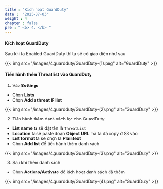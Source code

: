 ```yaml
---
title : "Kích hoạt GuardDuty"
date :  "2025-07-03" 
weight : 4 
chapter : false
pre : " <b> 4. </b> "
---
```


#### Kích hoạt GuardDuty
Sau khi ta Enabled GuardDuty thì ta sẽ có giao diện như sau

{{< img src="/images/4.guardduty/GuardDuty-(1).png" alt="GuardDuty" >}}

#### Tiến hành thêm Threat list vào GuardDuty
1. Vào **Settings**
- Chọn **Lists**
- Chọn **Add a threat IP list**

{{< img src="/images/4.guardduty/GuardDuty-(2).png" alt="GuardDuty" >}}

2. Tiến hành thêm danh sách lọc cho GuardDuty
- **List name** ta sẽ đặt tên là `ThreatList`
- **Location** ta sẽ paste đoạn **Object URL** mà ta đã copy ở S3 vào
- **List format** ta sẽ chọn là **Plaintext**
-  Chọn **Add list** để tiến hành thêm danh sách

{{< img src="/images/4.guardduty/GuardDuty-(3).png" alt="GuardDuty" >}}

3. Sau khi thêm danh sách
- Chọn **Actions/Activate** để kích hoạt danh sách đã thêm

{{< img src="/images/4.guardduty/GuardDuty-(4).png" alt="GuardDuty" >}}
